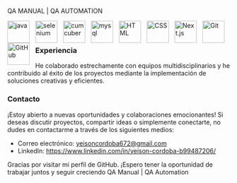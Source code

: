 QA MANUAL | QA AUTOMATION


 <img align="left" alt="java" width="50px" style="padding-right:10px;" src="https://cdn.jsdelivr.net/gh/devicons/devicon/icons/java/java-original-wordmark.svg" />
<img align="left" alt="selenium" width="50px" style="padding-right:10px;" src="https://cdn.jsdelivr.net/gh/devicons/devicon/icons/selenium/selenium-original.svg" />
 <img  align="left" alt="cumcuber" width="50px" style="padding-right:10px;" src="https://cdn.jsdelivr.net/gh/devicons/devicon/icons/cucumber/cucumber-plain-wordmark.svg" />    
 <img  align="left" alt="mysql" width="50px" style="padding-right:10px;"  src="https://cdn.jsdelivr.net/gh/devicons/devicon/icons/mysql/mysql-original-wordmark.svg" />  
<img align="left" alt="HTML" width="50px" style="padding-right:10px;" src="https://cdn.jsdelivr.net/gh/devicons/devicon/icons/html5/html5-plain.svg" /> 
<img align="left" alt="CSS" width="50px" style="padding-right:10px;" src="https://cdn.jsdelivr.net/gh/devicons/devicon/icons/css3/css3-plain.svg" />
 <img align="left" alt="Next.js" width="50px" style="padding-right:10px;" src="https://cdn.jsdelivr.net/gh/devicons/devicon/icons/nextjs/nextjs-line.svg" />
 <img align="left" alt="Git" width="50px" style="padding-right:10px;" src="https://cdn.jsdelivr.net/gh/devicons/devicon/icons/git/git-original.svg" /> 
 <img align="left" alt="GitHub" width="50px" style="padding-right:10px;" src="https://cdn.jsdelivr.net/gh/devicons/devicon/icons/bootstrap/bootstrap-original.svg" /> <br/><br/>

 

### Experiencia

 He colaborado estrechamente con equipos multidisciplinarios y he contribuido al éxito de los proyectos mediante la implementación de soluciones creativas y eficientes.

### Contacto

¡Estoy abierto a nuevas oportunidades y colaboraciones emocionantes! Si deseas discutir proyectos, compartir ideas o simplemente conectarte, no dudes en contactarme a través de los siguientes medios:

- Correo electrónico: yeisoncordoba672@gmail.com
- LinkedIn: https://www.linkedin.com/in/yeison-cordoba-b99487206/

Gracias por visitar mi perfil de GitHub. ¡Espero tener la oportunidad de trabajar juntos y seguir creciendo QA Manual | QA Automation
